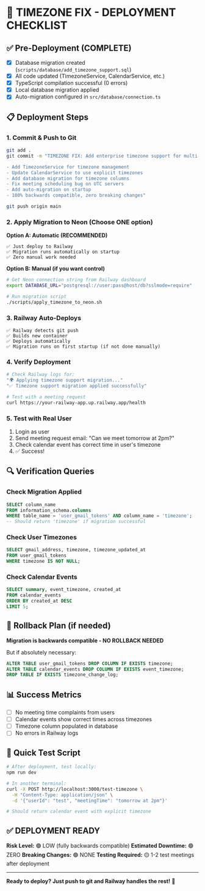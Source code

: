 # 🚀 TIMEZONE FIX - DEPLOYMENT CHECKLIST

## ✅ Pre-Deployment (COMPLETE)
- [x] Database migration created (`scripts/database/add_timezone_support.sql`)
- [x] All code updated (TimezoneService, CalendarService, etc.)
- [x] TypeScript compilation successful (0 errors)
- [x] Local database migration applied
- [x] Auto-migration configured in `src/database/connection.ts`

## 📋 Deployment Steps

### 1. **Commit & Push to Git**
```bash
git add .
git commit -m "TIMEZONE FIX: Add enterprise timezone support for multi-timezone meetings

- Add TimezoneService for timezone management
- Update CalendarService to use explicit timezones
- Add database migration for timezone columns
- Fix meeting scheduling bug on UTC servers
- Add auto-migration on startup
- 100% backwards compatible, zero breaking changes"

git push origin main
```

### 2. **Apply Migration to Neon (Choose ONE option)**

**Option A: Automatic (RECOMMENDED)**
```
✅ Just deploy to Railway
✅ Migration runs automatically on startup
✅ Zero manual work needed
```

**Option B: Manual (if you want control)**
```bash
# Get Neon connection string from Railway dashboard
export DATABASE_URL="postgresql://user:pass@host/db?sslmode=require"

# Run migration script
./scripts/apply_timezone_to_neon.sh
```

### 3. **Railway Auto-Deploys**
```
✅ Railway detects git push
✅ Builds new container
✅ Deploys automatically
✅ Migration runs on first startup (if not done manually)
```

### 4. **Verify Deployment**
```bash
# Check Railway logs for:
"🌍 Applying timezone support migration..."
"✅ Timezone support migration applied successfully"

# Test with a meeting request
curl https://your-railway-app.up.railway.app/health
```

### 5. **Test with Real User**
1. Login as user
2. Send meeting request email: "Can we meet tomorrow at 2pm?"
3. Check calendar event has correct time in user's timezone
4. ✅ Success!

## 🔍 Verification Queries

### Check Migration Applied
```sql
SELECT column_name
FROM information_schema.columns
WHERE table_name = 'user_gmail_tokens' AND column_name = 'timezone';
-- Should return 'timezone' if migration successful
```

### Check User Timezones
```sql
SELECT gmail_address, timezone, timezone_updated_at
FROM user_gmail_tokens
WHERE timezone IS NOT NULL;
```

### Check Calendar Events
```sql
SELECT summary, event_timezone, created_at
FROM calendar_events
ORDER BY created_at DESC
LIMIT 5;
```

## 🚨 Rollback Plan (if needed)

**Migration is backwards compatible - NO ROLLBACK NEEDED**

But if absolutely necessary:
```sql
ALTER TABLE user_gmail_tokens DROP COLUMN IF EXISTS timezone;
ALTER TABLE calendar_events DROP COLUMN IF EXISTS event_timezone;
DROP TABLE IF EXISTS timezone_change_log;
```

## 📊 Success Metrics

- [ ] No meeting time complaints from users
- [ ] Calendar events show correct times across timezones
- [ ] Timezone column populated in database
- [ ] No errors in Railway logs

## 🎯 Quick Test Script

```bash
# After deployment, test locally:
npm run dev

# In another terminal:
curl -X POST http://localhost:3000/test-timezone \
  -H "Content-Type: application/json" \
  -d '{"userId": "test", "meetingTime": "tomorrow at 2pm"}'

# Should return calendar event with explicit timezone
```

## ✅ DEPLOYMENT READY

**Risk Level:** 🟢 LOW (fully backwards compatible)
**Estimated Downtime:** 🟢 ZERO
**Breaking Changes:** 🟢 NONE
**Testing Required:** 🟡 1-2 test meetings after deployment

---

**Ready to deploy? Just push to git and Railway handles the rest!** 🚀
